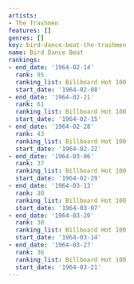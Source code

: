 ```yaml
---
artists:
- The Trashmen
features: []
genres: []
key: bird-dance-beat-the-trashmen
name: Bird Dance Beat
rankings:
- end_date: '1964-02-14'
  rank: 95
  ranking_list: Billboard Hot 100
  start_date: '1964-02-08'
- end_date: '1964-02-21'
  rank: 61
  ranking_list: Billboard Hot 100
  start_date: '1964-02-15'
- end_date: '1964-02-28'
  rank: 43
  ranking_list: Billboard Hot 100
  start_date: '1964-02-22'
- end_date: '1964-03-06'
  rank: 37
  ranking_list: Billboard Hot 100
  start_date: '1964-02-29'
- end_date: '1964-03-13'
  rank: 30
  ranking_list: Billboard Hot 100
  start_date: '1964-03-07'
- end_date: '1964-03-20'
  rank: 30
  ranking_list: Billboard Hot 100
  start_date: '1964-03-14'
- end_date: '1964-03-27'
  rank: 36
  ranking_list: Billboard Hot 100
  start_date: '1964-03-21'
---
```


